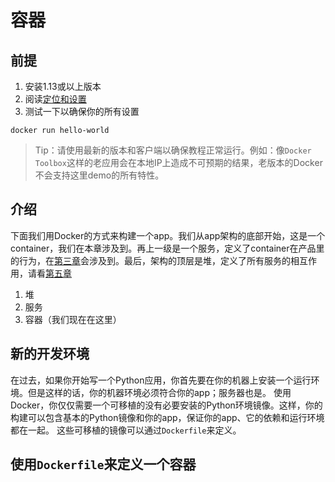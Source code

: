 # 容器

## 前提
1. 安装1.13或以上版本
2. 阅读[定位和设置](Orientation.md)
3. 测试一下以确保你的所有设置
```
docker run hello-world
```

> Tip：请使用最新的版本和客户端以确保教程正常运行。例如：像`Docker Toolbox`这样的老应用会在本地IP上造成不可预期的结果，老版本的Docker不会支持这里demo的所有特性。

## 介绍
下面我们用Docker的方式来构建一个app。我们从app架构的底部开始，这是一个container，我们在本章涉及到。再上一级是一个服务，定义了container在产品里的行为，在[第三章]()会涉及到。最后，架构的顶层是堆，定义了所有服务的相互作用，请看[第五章]()
1. 堆
2. 服务
3. 容器（我们现在在这里）

## 新的开发环境
在过去，如果你开始写一个Python应用，你首先要在你的机器上安装一个运行环境。但是这样的话，你的机器环境必须符合你的app；服务器也是。
使用Docker，你仅仅需要一个可移植的没有必要安装的Python环境镜像。这样，你的构建可以包含基本的Python镜像和你的app，保证你的app、它的依赖和运行环境都在一起。
这些可移植的镜像可以通过`Dockerfile`来定义。

## 使用`Dockerfile`来定义一个容器
